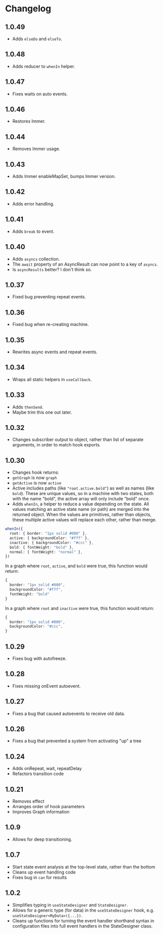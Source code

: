 # Changelog

## 1.0.49

- Adds `elseDo` and `elseTo`.

## 1.0.48

- Adds reducer to `whenIn` helper.

## 1.0.47

- Fixes waits on auto events.

## 1.0.46

- Restores Immer.

## 1.0.44

- Removes Immer usage.

## 1.0.43

- Adds Immer enableMapSet, bumps Immer version.

## 1.0.42

- Adds error handling.

## 1.0.41

- Adds `break` to event.

## 1.0.40

- Adds `asyncs` collection.
- The `await` property of an AsyncResult can now point to a key of `asyncs`.
- Is `asyncResults` better? I don't think so.

## 1.0.37

- Fixed bug preventing repeat events.

## 1.0.36

- Fixed bug when re-creating machine.

## 1.0.35

- Rewrites async events and repeat events.

## 1.0.34

- Wraps all static helpers in `useCallback`.

## 1.0.33

- Adds `thenSend`.
- Maybe trim this one out later.

## 1.0.32

- Changes subscriber output to object, rather than list of separate arguments, in order to match hook exports.

## 1.0.30

- Changes hook returns:
- `getGraph` is now `graph`
- `getActive` is now `active`
- Active includes paths (like `"root.active.bold"`) as well as names (like `bold`). These are unique values, so in a machine with two states, both with the name "bold", the active array will only include "bold" once.
- Adds `whenIn`, a helper to reduce a value depending on the state. All values matching an active state name (or path) are merged into the returned object. When the values are primitives, rather than objects, these multiple active values will replace each other, rather than merge.

```ts
whenIn({
  root: { border: "1px solid #000" },
  active: { backgroundColor: "#fff" },
  inactive: { backgroundColor: "#ccc" },
  bold: { fontWeight: "bold" },
  normal: { fontWeight: "normal" },
})
```

In a graph where `root`, `active`, and `bold` were true, this function would return:

```ts
{
  border: "1px solid #000",
  backgroundColor: "#fff",
  fontWeight: "bold"
}
```

In a graph where `root` and `inactive` were true, this function would return:

```ts
{
  border: "1px solid #000",
  backgroundColor: "#ccc",
}
```

## 1.0.29

- Fixes bug with autofreeze.

## 1.0.28

- Fixes missing onEvent autoevent.

## 1.0.27

- Fixes a bug that caused autoevents to receive old data.

## 1.0.26

- Fixes a bug that prevented a system from activating "up" a tree

## 1.0.24

- Adds onRepeat, wait, repeatDelay
- Refactors transition code

## 1.0.21

- Removes effect
- Arranges order of hook parameters
- Improves Graph information

## 1.0.9

- Allows for deep transitioning.

## 1.0.7

- Start state event analysis at the top-level state, rather than the bottom
- Cleans up event handling code
- Fixes bug in `can` for results

## 1.0.2

- Simplifies typing in `useStateDesigner` and `StateDesigner`.
- Allows for a generic type (for data) in the `useStateDesigner` hook, e.g. `useStateDesigner<MyData>({...})`.
- Cleans up functions for turning the event handler shorthand syntax in configuration files into full event handlers in the StateDesigner class.
